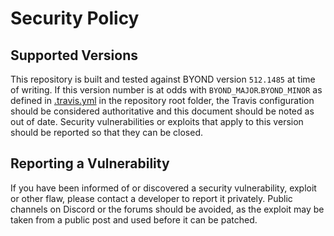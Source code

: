 # Security Policy

## Supported Versions

This repository is built and tested against BYOND version `512.1485` at time of writing. If this version number is at odds with `BYOND_MAJOR`.`BYOND_MINOR` as defined in [.travis.yml](https://github.com/Baystation12/Baystation12/blob/dev/.travis.yml#L8) in the repository root folder, the Travis configuration should be considered authoritative and this document should be noted as out of date. Security vulnerabilities or exploits that apply to this version should be reported so that they can be closed.

## Reporting a Vulnerability

If you have been informed of or discovered a security vulnerability, exploit or other flaw, please contact a developer to report it privately. Public channels on Discord or the forums should be avoided, as the exploit may be taken from a public post and used before it can be patched.
